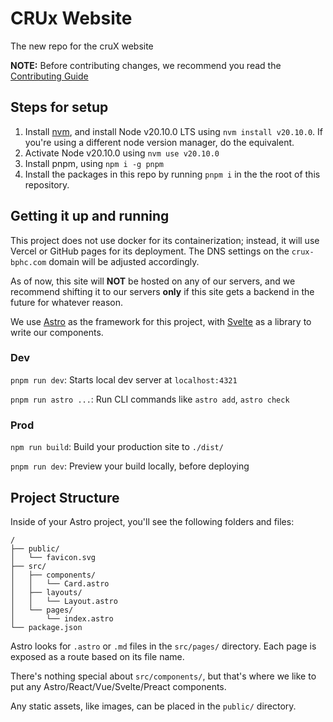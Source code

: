 # CRUx Website

The new repo for the cruX website

**NOTE:** Before contributing changes, we recommend you read the [Contributing Guide](./CONTRIBUTING.md)

## Steps for setup

1. Install [nvm](https://github.com/nvm-sh/nvm), and install Node v20.10.0 LTS using `nvm install v20.10.0`. If you're using a different node version manager, do the equivalent.
2. Activate Node v20.10.0 using `nvm use v20.10.0`
3. Install pnpm, using `npm i -g pnpm`
4. Install the packages in this repo by running `pnpm i` in the the root of this repository.

## Getting it up and running

This project does not use docker for its containerization; instead, it will use Vercel or GitHub pages for its deployment. The DNS settings on the `crux-bphc.com` domain will be adjusted accordingly.

As of now, this site will **NOT** be hosted on any of our servers, and we recommend shifting it to our servers **only** if this site gets a backend in the future for whatever reason.

We use [Astro](https://astro.build/) as the framework for this project, with [Svelte](https://svelte.dev/) as a library to write our components.

### Dev

`pnpm run dev`: Starts local dev server at `localhost:4321`

`pnpm run astro ...`: Run CLI commands like `astro add`, `astro check`

### Prod

`npm run build`: Build your production site to `./dist/`

`pnpm run dev`: Preview your build locally, before deploying

## Project Structure

Inside of your Astro project, you'll see the following folders and files:

```text
/
├── public/
│   └── favicon.svg
├── src/
│   ├── components/
│   │   └── Card.astro
│   ├── layouts/
│   │   └── Layout.astro
│   └── pages/
│       └── index.astro
└── package.json
```

Astro looks for `.astro` or `.md` files in the `src/pages/` directory. Each page is exposed as a route based on its file name.

There's nothing special about `src/components/`, but that's where we like to put any Astro/React/Vue/Svelte/Preact components.

Any static assets, like images, can be placed in the `public/` directory.
